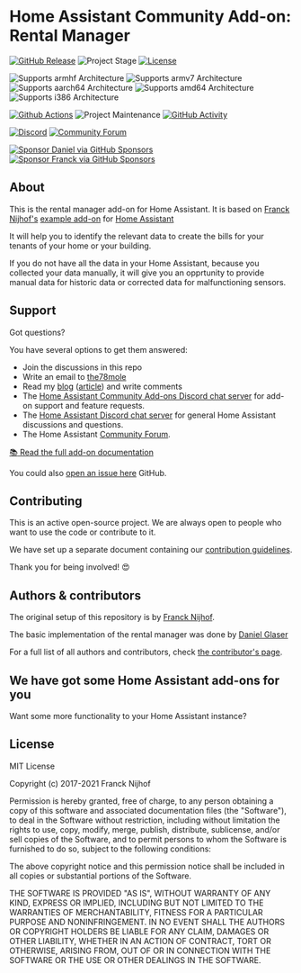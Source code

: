 # Home Assistant Community Add-on: Rental Manager

[![GitHub Release][releases-shield]][releases]
![Project Stage][project-stage-shield]
[![License][license-shield]](LICENSE.md)

![Supports armhf Architecture][armhf-shield]
![Supports armv7 Architecture][armv7-shield]
![Supports aarch64 Architecture][aarch64-shield]
![Supports amd64 Architecture][amd64-shield]
![Supports i386 Architecture][i386-shield]

[![Github Actions][github-actions-shield]][github-actions]
![Project Maintenance][maintenance-shield]
[![GitHub Activity][commits-shield]][commits]

[![Discord][discord-shield]][discord]
[![Community Forum][forum-shield]][forum]

[![Sponsor Daniel via GitHub Sponsors][github-sponsors-shield-the78mole]][github-sponsors-the78mole]
[![Sponsor Franck via GitHub Sponsors][github-sponsors-shield-frenck]][github-sponsors-frenck]

## About

This is the rental manager add-on for Home Assistant. It is
based on [Franck Nijhof's](https://github.com/frenck)
[example add-on](https://github.com/hassio-addons/addon-example)
for [Home Assistant](https://www.home-assistant.io/)

It will help you to identify the relevant data to create
the bills for your tenants of your home or your building.

If you do not have all the data in your Home Assistant, because you
collected your data manually, it will give you an opprtunity to
provide manual data for historic data or corrected data for
malfunctioning sensors.

## Support

Got questions?

You have several options to get them answered:

- Join the discussions in this repo
- Write an email to [the78mole](mailto:me@the78mole.de)
- Read my [blog](https://the78mole.de) ([article](https://the78mole.de/just-do-it-how-to-create-your-own-home-assistant-add-on-part-1/)) and write comments
- The [Home Assistant Community Add-ons Discord chat server][discord] for add-on
  support and feature requests.
- The [Home Assistant Discord chat server][discord-ha] for general Home
  Assistant discussions and questions.
- The Home Assistant [Community Forum][forum].

[:books: Read the full add-on documentation][docs]

You could also [open an issue here][issue] GitHub.

## Contributing

This is an active open-source project. We are always open to people who want to
use the code or contribute to it.

We have set up a separate document containing our
[contribution guidelines](.github/CONTRIBUTING.md).

Thank you for being involved! :heart_eyes:

## Authors & contributors

The original setup of this repository is by [Franck Nijhof][frenck].

The basic implementation of the rental manager was done by [Daniel Glaser][the78mole]

For a full list of all authors and contributors,
check [the contributor's page][contributors].

## We have got some Home Assistant add-ons for you

Want some more functionality to your Home Assistant instance?

## License

MIT License

Copyright (c) 2017-2021 Franck Nijhof

Permission is hereby granted, free of charge, to any person obtaining a copy
of this software and associated documentation files (the "Software"), to deal
in the Software without restriction, including without limitation the rights
to use, copy, modify, merge, publish, distribute, sublicense, and/or sell
copies of the Software, and to permit persons to whom the Software is
furnished to do so, subject to the following conditions:

The above copyright notice and this permission notice shall be included in all
copies or substantial portions of the Software.

THE SOFTWARE IS PROVIDED "AS IS", WITHOUT WARRANTY OF ANY KIND, EXPRESS OR
IMPLIED, INCLUDING BUT NOT LIMITED TO THE WARRANTIES OF MERCHANTABILITY,
FITNESS FOR A PARTICULAR PURPOSE AND NONINFRINGEMENT. IN NO EVENT SHALL THE
AUTHORS OR COPYRIGHT HOLDERS BE LIABLE FOR ANY CLAIM, DAMAGES OR OTHER
LIABILITY, WHETHER IN AN ACTION OF CONTRACT, TORT OR OTHERWISE, ARISING FROM,
OUT OF OR IN CONNECTION WITH THE SOFTWARE OR THE USE OR OTHER DEALINGS IN THE
SOFTWARE.

[aarch64-shield]: https://img.shields.io/badge/aarch64-yes-green.svg
[amd64-shield]: https://img.shields.io/badge/amd64-yes-green.svg
[armhf-shield]: https://img.shields.io/badge/armhf-yes-green.svg
[armv7-shield]: https://img.shields.io/badge/armv7-yes-green.svg
[commits-shield]: https://img.shields.io/github/commit-activity/y/the78mole/addon-rentman.svg
[commits]: https://github.com/the78mole/addon-rentman/commits/main
[contributors]: https://github.com/the78mole/addon-rentman/graphs/contributors
[discord-ha]: https://discord.gg/c5DvZ4e
[discord-shield]: https://img.shields.io/discord/478094546522079232.svg
[discord]: https://discord.me/hassioaddons
[docs]: https://github.com/the78mole/addon-rentman/blob/main/rentman/DOCS.md
[forum-shield]: https://img.shields.io/badge/community-forum-brightgreen.svg
[forum]: https://community.home-assistant.io/t/repository-community-hass-io-add-ons/24705?u=frenck
[frenck]: https://github.com/frenck
[the78mole]: https://github.com/the78mole
[github-actions-shield]: https://github.com/the78mole/addon-rentman/workflows/CI/badge.svg
[github-actions]: https://github.com/the78mole/addon-rentman/actions

[github-sponsors-shield-frenck]: https://frenck.dev/wp-content/uploads/2019/12/github_sponsor.png
[github-sponsors-shield-the78mole]: https://the78mole.de/wp-content/uploads/2021/10/button_sponsor_the78mole.png
[github-sponsors-frenck]: https://github.com/sponsors/frenck
[github-sponsors-the78mole]: https://github.com/sponsors/the78mole

[i386-shield]: https://img.shields.io/badge/i386-yes-green.svg
[issue]: https://github.com/the78mole/addon-rentman/issues
[license-shield]: https://img.shields.io/github/license/the78mole/addon-rentman.svg
[maintenance-shield]: https://img.shields.io/maintenance/yes/2021.svg

[patreon-shield]: https://frenck.dev/wp-content/uploads/2019/12/patreon.png
[patreon]: https://www.patreon.com/frenck
[project-stage-shield]: https://img.shields.io/badge/project--stage-development-red.svg
[reddit]: https://reddit.com/r/homeassistant
[releases-shield]: https://img.shields.io/github/release/the78mole/addon-rentman.svg
[releases]: https://github.com/the78mole/addon-rentman/releases

[repository]: https://github.com/hassio-addons/repository
